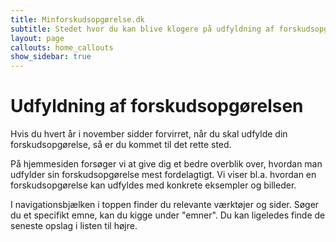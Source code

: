 ```yaml
---
title: Minforskudsopgørelse.dk
subtitle: Stedet hvor du kan blive klogere på udfyldning af forskudsopgørelser.
layout: page
callouts: home_callouts
show_sidebar: true
---
```


# Udfyldning af forskudsopgørelsen

Hvis du hvert år i november sidder forvirret, når du skal udfylde din forskudsopgørelse, så er du kommet til det rette sted.

På hjemmesiden forsøger vi at give dig et bedre overblik over, hvordan man udfylder sin forskudsopgørelse mest fordelagtigt. Vi viser bl.a. hvordan en forskudsopgørelse kan udfyldes med konkrete eksempler og billeder.

I navigationsbjælken i toppen finder du relevante værktøjer og sider. Søger du et specifikt emne, kan du kigge under "emner". Du kan ligeledes finde de seneste opslag i listen til højre.
